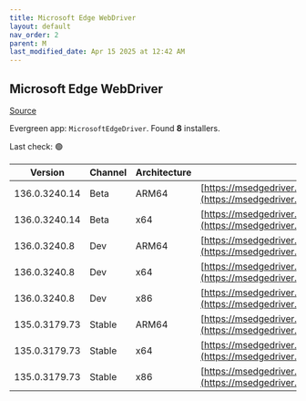 ```yaml
---
title: Microsoft Edge WebDriver
layout: default
nav_order: 2
parent: M
last_modified_date: Apr 15 2025 at 12:42 AM
---
```


## Microsoft Edge WebDriver

[Source](https://www.microsoft.com/edge)

Evergreen app: `MicrosoftEdgeDriver`. Found **8** installers.

Last check: 🟢

| Version       | Channel | Architecture | URI                                                                                                                                            |
| ------------- | ------- | ------------ | ---------------------------------------------------------------------------------------------------------------------------------------------- |
| 136.0.3240.14 | Beta    | ARM64        | [https://msedgedriver.azureedge.net/136.0.3240.14/edgedriver_arm64.zip](https://msedgedriver.azureedge.net/136.0.3240.14/edgedriver_arm64.zip) |
| 136.0.3240.14 | Beta    | x64          | [https://msedgedriver.azureedge.net/136.0.3240.14/edgedriver_win64.zip](https://msedgedriver.azureedge.net/136.0.3240.14/edgedriver_win64.zip) |
| 136.0.3240.8  | Dev     | ARM64        | [https://msedgedriver.azureedge.net/136.0.3240.8/edgedriver_arm64.zip](https://msedgedriver.azureedge.net/136.0.3240.8/edgedriver_arm64.zip)   |
| 136.0.3240.8  | Dev     | x64          | [https://msedgedriver.azureedge.net/136.0.3240.8/edgedriver_win64.zip](https://msedgedriver.azureedge.net/136.0.3240.8/edgedriver_win64.zip)   |
| 136.0.3240.8  | Dev     | x86          | [https://msedgedriver.azureedge.net/136.0.3240.8/edgedriver_win32.zip](https://msedgedriver.azureedge.net/136.0.3240.8/edgedriver_win32.zip)   |
| 135.0.3179.73 | Stable  | ARM64        | [https://msedgedriver.azureedge.net/135.0.3179.73/edgedriver_arm64.zip](https://msedgedriver.azureedge.net/135.0.3179.73/edgedriver_arm64.zip) |
| 135.0.3179.73 | Stable  | x64          | [https://msedgedriver.azureedge.net/135.0.3179.73/edgedriver_win64.zip](https://msedgedriver.azureedge.net/135.0.3179.73/edgedriver_win64.zip) |
| 135.0.3179.73 | Stable  | x86          | [https://msedgedriver.azureedge.net/135.0.3179.73/edgedriver_win32.zip](https://msedgedriver.azureedge.net/135.0.3179.73/edgedriver_win32.zip) |
